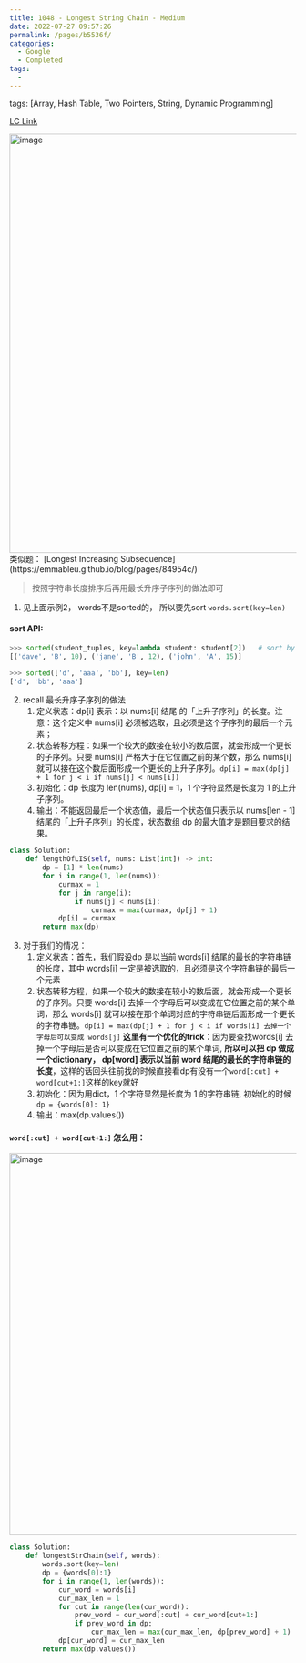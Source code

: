 ```yaml
---
title: 1048 - Longest String Chain - Medium
date: 2022-07-27 09:57:26
permalink: /pages/b5536f/
categories:
  - Google
  - Completed
tags:
  - 
---
```

tags: [Array, Hash Table, Two Pointers, String, Dynamic Programming]

[LC Link](https://leetcode.cn/problems/longest-string-chain/)

<img width="735" alt="image" src="https://user-images.githubusercontent.com/41789327/180893277-873c4d39-c252-47b6-a40e-5adf524a8378.png">
类似题： 
[Longest Increasing Subsequence](https://emmableu.github.io/blog/pages/84954c/)

> 按照字符串长度排序后再用最长升序子序列的做法即可

1. 见上面示例2， words不是sorted的， 所以要先sort  `words.sort(key=len)`
#### sort API:
```python
>>> sorted(student_tuples, key=lambda student: student[2])   # sort by age
[('dave', 'B', 10), ('jane', 'B', 12), ('john', 'A', 15)]

>>> sorted(['d', 'aaa', 'bb'], key=len)
['d', 'bb', 'aaa']
```

2. recall 最长升序子序列的做法
	1. 定义状态：dp[i] 表示：以 nums[i] 结尾 的「上升子序列」的长度。注意：这个定义中 nums[i] 必须被选取，且必须是这个子序列的最后一个元素；
	2. 状态转移方程：如果一个较大的数接在较小的数后面，就会形成一个更长的子序列。只要 nums[i] 严格大于在它位置之前的某个数，那么 nums[i] 就可以接在这个数后面形成一个更长的上升子序列。`dp[i] = max(dp[j] + 1 for j < i if nums[j] < nums[i])`
	3. 初始化：dp 长度为 len(nums), dp[i] = 1，1 个字符显然是长度为 1 的上升子序列。
	4. 输出：不能返回最后一个状态值，最后一个状态值只表示以 nums[len - 1] 结尾的「上升子序列」的长度，状态数组 dp 的最大值才是题目要求的结果。
```python
class Solution:
    def lengthOfLIS(self, nums: List[int]) -> int:
        dp = [1] * len(nums)
        for i in range(1, len(nums)):
            curmax = 1
            for j in range(i):
                if nums[j] < nums[i]:
                    curmax = max(curmax, dp[j] + 1)
            dp[i] = curmax
        return max(dp)
```
3. 对于我们的情况：
	1. 定义状态：首先，我们假设dp 是以当前 words[i] 结尾的最长的字符串链的长度，其中 words[i] 一定是被选取的，且必须是这个字符串链的最后一个元素
	2. 状态转移方程，如果一个较大的数接在较小的数后面，就会形成一个更长的子序列。只要  words[i] 去掉一个字母后可以变成在它位置之前的某个单词，那么  words[i] 就可以接在那个单词对应的字符串链后面形成一个更长的字符串链。`dp[i] = max(dp[j] + 1 for j < i if words[i] 去掉一个字母后可以变成 words[j]`
		**这里有一个优化的trick**：因为要查找words[i] 去掉一个字母后是否可以变成在它位置之前的某个单词, **所以可以把 dp 做成一个dictionary， dp[word] 表示以当前 word 结尾的最长的字符串链的长度**，这样的话回头往前找的时候直接看dp有没有一个`word[:cut] + word[cut+1:]`这样的key就好
	3. 初始化：因为用dict，1 个字符显然是长度为 1 的字符串链, 初始化的时候`dp = {words[0]: 1}`
	4. 输出：max(dp.values())

#### `word[:cut] + word[cut+1:]` 怎么用：
<img width="670" alt="image" src="https://user-images.githubusercontent.com/41789327/180900281-db77163e-1402-4638-9b80-41af503ae9fb.png">

```python
class Solution:
	def longestStrChain(self, words):
		words.sort(key=len)
		dp = {words[0]:1}
		for i in range(1, len(words)):
			cur_word = words[i]
			cur_max_len = 1
			for cut in range(len(cur_word)):
				prev_word = cur_word[:cut] + cur_word[cut+1:]
				if prev_word in dp:
					cur_max_len = max(cur_max_len, dp[prev_word] + 1)
			dp[cur_word] = cur_max_len
		return max(dp.values())
```

